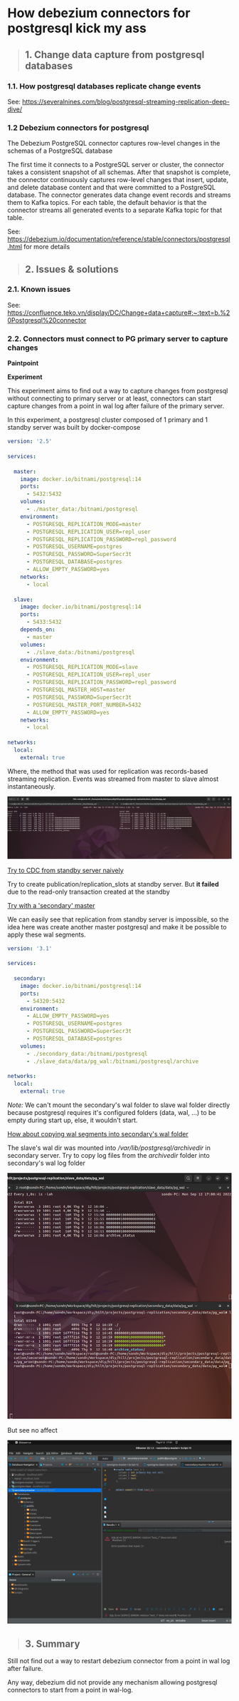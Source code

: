 # How debezium connectors for postgresql kick my ass
>## 1. Change data capture from postgresql databases
### 1.1. How postgresql databases replicate change events
See: https://severalnines.com/blog/postgresql-streaming-replication-deep-dive/
### 1.2 Debezium connectors for postgresql
The Debezium PostgreSQL connector captures row-level changes in the schemas of a PostgreSQL database

The first time it connects to a PostgreSQL server or cluster, the connector takes a consistent snapshot of all schemas. After that snapshot is complete, the connector continuously captures row-level changes that insert, update, and delete database content and that were committed to a PostgreSQL database. The connector generates data change event records and streams them to Kafka topics. For each table, the default behavior is that the connector streams all generated events to a separate Kafka topic for that table.

See: https://debezium.io/documentation/reference/stable/connectors/postgresql.html for more details
>## 2. Issues & solutions
### 2.1. Known issues
See: https://confluence.teko.vn/display/DC/Change+data+capture#:~:text=b.%20Postgresql%20connector
### 2.2. Connectors must connect to PG primary server to capture changes
**Paintpoint**

**Experiment**

This experiment aims to find out a way to capture changes from postgresql without connecting to primary server or at least, connectors can start capture changes from a point in wal log after failure of the primary server. 

In this experiment, a postgresql cluster composed of 1 primary and 1 standby server was built by docker-compose
```yaml
version: '2.5'

services:

  master:
    image: docker.io/bitnami/postgresql:14
    ports:
      - 5432:5432
    volumes:
      - ./master_data:/bitnami/postgresql
    environment:
      - POSTGRESQL_REPLICATION_MODE=master
      - POSTGRESQL_REPLICATION_USER=repl_user
      - POSTGRESQL_REPLICATION_PASSWORD=repl_password
      - POSTGRESQL_USERNAME=postgres
      - POSTGRESQL_PASSWORD=SuperSecr3t
      - POSTGRESQL_DATABASE=postgres
      - ALLOW_EMPTY_PASSWORD=yes
    networks:
      - local

  slave:
    image: docker.io/bitnami/postgresql:14
    ports:
      - 5433:5432
    depends_on:
      - master
    volumes:
      - ./slave_data:/bitnami/postgresql
    environment:
      - POSTGRESQL_REPLICATION_MODE=slave
      - POSTGRESQL_REPLICATION_USER=repl_user
      - POSTGRESQL_REPLICATION_PASSWORD=repl_password
      - POSTGRESQL_MASTER_HOST=master
      - POSTGRESQL_PASSWORD=SuperSecr3t
      - POSTGRESQL_MASTER_PORT_NUMBER=5432
      - ALLOW_EMPTY_PASSWORD=yes
    networks:
      - local

networks:
  local:
    external: true

```

Where, the method that was used for replication was records-based streaming replication. Events was streamed from master to slave almost instantaneously. 

![](./images/img3.png)

<u>Try to CDC from standby server naively</u>

Try to create publication/replication_slots at standby server. But **it failed** due to the read-only transaction created at the standby

<u>Try with a 'secondary' master</u>

We can easily see that replication from standby server is impossible, so the idea here was create another master postgresql and make it be possible to apply these wal segments. 
```yaml
version: '3.1'

services:

  secondary:
    image: docker.io/bitnami/postgresql:14
    ports:
      - 54320:5432
    environment:
      - ALLOW_EMPTY_PASSWORD=yes
      - POSTGRESQL_USERNAME=postgres
      - POSTGRESQL_PASSWORD=SuperSecr3t
      - POSTGRESQL_DATABASE=postgres
    volumes:
      - ./secondary_data:/bitnami/postgresql
      - ./slave_data/data/pg_wal:/bitnami/postgresql/archive

networks:
  local:
    external: true
```
<i>Note:</i> We can't mount the secondary's wal folder to slave wal folder directly because postgresql requires it's configured folders (data, wal, ...) to be empty during start up, else, it wouldn't start. 

<u>How about copying wal segments into secondary's wal folder</u>

The slave's wal dir was mounted into <i>/var/lib/postgresql/archivedir</i> in secondary server. Try to copy log files from the <i>archivedir</i> folder into secondary's wal log folder

![](./images/img1.png)

But see no affect

![](./images/img2.png)

>## 3. Summary
Still not find out a way to restart debezium connector from a point in wal log after failure. 

Any way, debezium did not provide any mechanism allowing postgresql connectors to start from a point in wal-log.
